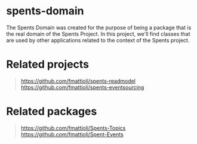 # spents-domain
The Spents Domain was created for the purpose of being a package that is the real domain of the Spents Project.
In this project, we'll find classes that are used by other applications related to the context of the Spents project.

# Related projects
> https://github.com/fmattioli/spents-readmodel <br/>
> https://github.com/fmattioli/spents-eventsourcing <br/>

# Related packages
> https://github.com/fmattioli/Spents-Topics <br/>
> https://github.com/fmattioli/Spent-Events <br/>

